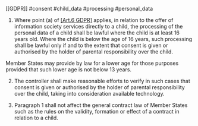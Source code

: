 [[GDPR]]  #consent #child_data #processing  #personal_data 

1. Where point (a) of [[Art.6 GDPR]](1) applies, in relation to the offer of information society services directly to a child, the processing of the personal data of a child shall be lawful where the child is at least 16 years old. Where the child is below the age of 16 years, such processing shall be lawful only if and to the extent that consent is given or authorised by the holder of parental responsibility over the child.  

Member States may provide by law for a lower age for those purposes provided that such lower age is not below 13 years.

2. The controller shall make reasonable efforts to verify in such cases that consent is given or authorised by the holder of parental responsibility over the child, taking into consideration available technology.

3. Paragraph 1 shall not affect the general contract law of Member States such as the rules on the validity, formation or effect of a contract in relation to a child.



